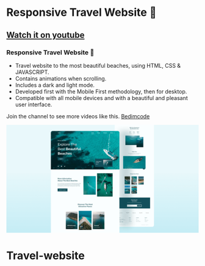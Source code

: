 # Responsive Travel Website 🌊
## [Watch it on youtube](https://youtu.be/YzRDHxbw1RU)
###  Responsive Travel Website 🌊

- Travel website to the most beautiful beaches, using HTML, CSS & JAVASCRIPT.
- Contains animations when scrolling.
- Includes a dark and light mode.
- Developed first with the Mobile First methodology, then for desktop.
- Compatible with all mobile devices and with a beautiful and pleasant user interface.

Join the channel to see more videos like this. [Bedimcode](https://www.youtube.com/c/Bedimcode)

![travel-website](/preview.png)
# Travel-website
